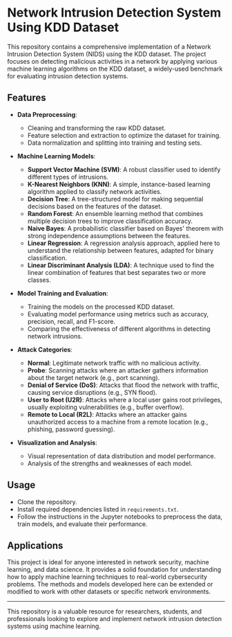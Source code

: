 # Network Intrusion Detection System Using KDD Dataset

This repository contains a comprehensive implementation of a Network Intrusion Detection System (NIDS) using the KDD dataset. The project focuses on detecting malicious activities in a network by applying various machine learning algorithms on the KDD dataset, a widely-used benchmark for evaluating intrusion detection systems.

## Features

- **Data Preprocessing**: 
  - Cleaning and transforming the raw KDD dataset.
  - Feature selection and extraction to optimize the dataset for training.
  - Data normalization and splitting into training and testing sets.

- **Machine Learning Models**: 
  - **Support Vector Machine (SVM)**: A robust classifier used to identify different types of intrusions.
  - **K-Nearest Neighbors (KNN)**: A simple, instance-based learning algorithm applied to classify network activities.
  - **Decision Tree**: A tree-structured model for making sequential decisions based on the features of the dataset.
  - **Random Forest**: An ensemble learning method that combines multiple decision trees to improve classification accuracy.
  - **Naive Bayes**: A probabilistic classifier based on Bayes' theorem with strong independence assumptions between the features.
  - **Linear Regression**: A regression analysis approach, applied here to understand the relationship between features, adapted for binary classification.
  - **Linear Discriminant Analysis (LDA)**: A technique used to find the linear combination of features that best separates two or more classes.

- **Model Training and Evaluation**: 
  - Training the models on the processed KDD dataset.
  - Evaluating model performance using metrics such as accuracy, precision, recall, and F1-score.
  - Comparing the effectiveness of different algorithms in detecting network intrusions.

- **Attack Categories**:
  - **Normal**: Legitimate network traffic with no malicious activity.
  - **Probe**: Scanning attacks where an attacker gathers information about the target network (e.g., port scanning).
  - **Denial of Service (DoS)**: Attacks that flood the network with traffic, causing service disruptions (e.g., SYN flood).
  - **User to Root (U2R)**: Attacks where a local user gains root privileges, usually exploiting vulnerabilities (e.g., buffer overflow).
  - **Remote to Local (R2L)**: Attacks where an attacker gains unauthorized access to a machine from a remote location (e.g., phishing, password guessing).

- **Visualization and Analysis**: 
  - Visual representation of data distribution and model performance.
  - Analysis of the strengths and weaknesses of each model.

## Usage

- Clone the repository.
- Install required dependencies listed in `requirements.txt`.
- Follow the instructions in the Jupyter notebooks to preprocess the data, train models, and evaluate their performance.

## Applications

This project is ideal for anyone interested in network security, machine learning, and data science. It provides a solid foundation for understanding how to apply machine learning techniques to real-world cybersecurity problems. The methods and models developed here can be extended or modified to work with other datasets or specific network environments.

---

This repository is a valuable resource for researchers, students, and professionals looking to explore and implement network intrusion detection systems using machine learning.
